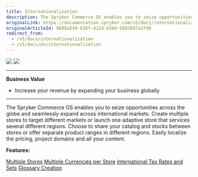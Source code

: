 ```yaml
---
title: Internationalization
description: The Spryker Commerce OS enables you to seize opportunities across the globe and seamlessly expand across international markets.
originalLink: https://documentation.spryker.com/v5/docs/internationalization
originalArticleId: 9688a549-636f-412d-b5b6-5893607a3fd0
redirect_from:
  - /v5/docs/internationalization
  - /v5/docs/en/internationalization
---
```


<div class='feature-text'>
    <div class='feature-images'>
    <img class="light-mode" src="https://spryker.s3.eu-central-1.amazonaws.com/docs/Document+360/Capabilities+icons/light/Internationalization.svg"/>
    <img class="dark-mode" src="https://spryker.s3.eu-central-1.amazonaws.com/docs/Document+360/Capabilities+icons/dark/Internationalization.svg"/>
    </div>
    <div class="feature-text-wrap">

***
**Business Value**
* Increase your revenue by expanding your business globally
***
        
The Spryker Commerce OS enables you to seize opportunities across the globe and seamlessly expand across international markets. Create multiple stores to target different markets or launch one adaptive store that services several different regions. Choose to share your catalog and stocks between stores or offer separate product ranges in different regions. Easily localize the pricing, project domains and all your content.
</div>
</div>

**Features:**

<div>
<a class="feature-link" href="https://documentation.spryker.com/docs/en/multiple-stores">Multiple Stores</a>
<a class="feature-link" href="https://documentation.spryker.com/docs/en/multiple-currencies-per-store">Multiple Currencies per Store</a>
<a class="feature-link" href="https://documentation.spryker.com/docs/en/international-tax-rates-sets">International Tax Rates and Sets</a>
<a class="feature-link" href="https://documentation.spryker.com/docs/en/glossary">Glossary Creation</a>
</div>   
